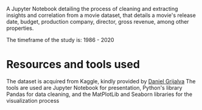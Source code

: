  A Jupyter Notebook detailing the process of cleaning and extracting insights and correlation from a movie dataset, that details a movie's release date, budget, production company, director, gross revenue, among other properties.

 The timeframe of the study is: 1986 - 2020

 # Resources and tools used
 The dataset is acquired from Kaggle, kindly provided by [Daniel Grijalva](https://www.kaggle.com/danielgrijalvas)
 The tools are used are Jupyter Notebook for presentation, Python's library Pandas for data cleaning, and the MatPlotLib and Seaborn libraries for the visualization process
